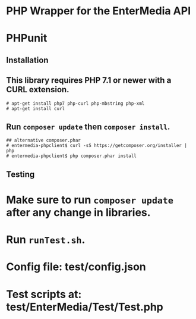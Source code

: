 # PHP Wrapper for the EnterMedia API
# PHPunit


## Installation
## This library requires PHP 7.1 or newer with a CURL extension.

    # apt-get install php7 php-curl php-mbstring php-xml
    # apt-get install curl

## Run `composer update` then `composer install`.

    ## alternative composer.phar
    # entermedia-phpclient$ curl -sS https://getcomposer.org/installer | php
    # entermedia-phpclient$ php composer.phar install

## Testing
# Make sure to run `composer update` after any change in libraries.

# Run `runTest.sh`.

# Config file: test/config.json
# Test scripts at: test/EnterMedia/Test/Test.php
